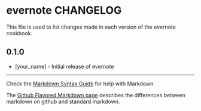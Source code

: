 evernote CHANGELOG
==================

This file is used to list changes made in each version of the evernote cookbook.

0.1.0
-----
- [your_name] - Initial release of evernote

- - -
Check the [Markdown Syntax Guide](http://daringfireball.net/projects/markdown/syntax) for help with Markdown.

The [Github Flavored Markdown page](http://github.github.com/github-flavored-markdown/) describes the differences between markdown on github and standard markdown.
